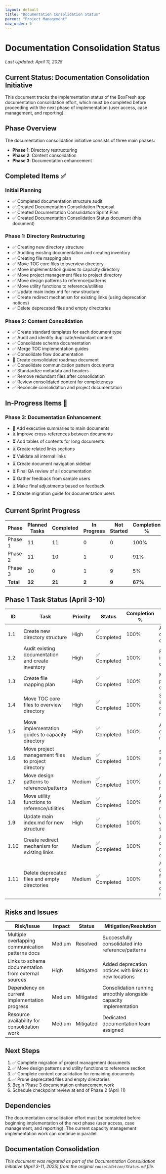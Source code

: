 ```yaml
---
layout: default
title: "Documentation Consolidation Status"
parent: "Project Management"
nav_order: 5
---
```


# Documentation Consolidation Status

*Last Updated: April 11, 2025*

## Current Status: Documentation Consolidation Initiative

This document tracks the implementation status of the BoxFresh app documentation consolidation effort, which must be completed before proceeding with the next phase of implementation (user access, case management, and reporting).

## Phase Overview

The documentation consolidation initiative consists of three main phases:

- **Phase 1**: Directory restructuring
- **Phase 2**: Content consolidation
- **Phase 3**: Documentation enhancement

## Completed Items ✅

### Initial Planning
- ✅ Completed documentation structure audit
- ✅ Created Documentation Consolidation Proposal
- ✅ Created Documentation Consolidation Sprint Plan
- ✅ Created Documentation Consolidation Status document (this document)

### Phase 1: Directory Restructuring
- ✅ Creating new directory structure
- ✅ Auditing existing documentation and creating inventory
- ✅ Creating file mapping plan
- ✅ Move TOC core files to overview directory
- ✅ Move implementation guides to capacity directory
- ✅ Move project management files to project directory
- ✅ Move design patterns to reference/patterns
- ✅ Move utility functions to reference/utilities
- ✅ Update main index.md for new structure
- ✅ Create redirect mechanism for existing links (using deprecation notices)
- ✅ Delete deprecated files and empty directories

### Phase 2: Content Consolidation
- ✅ Create standard templates for each document type
- ✅ Audit and identify duplicate/redundant content
- ✅ Consolidate schema documentation
- ✅ Merge TOC implementation guides
- ✅ Consolidate flow documentation
- 🔄 Create consolidated roadmap document
- ✅ Consolidate communication pattern documents
- ✅ Standardize metadata and headers
- ✅ Remove redundant files after consolidation
- ✅ Review consolidated content for completeness
- ✅ Reconcile consolidation and project documentation

## In-Progress Items 🔄

### Phase 3: Documentation Enhancement
- 🔄 Add executive summaries to main documents
- ⏳ Improve cross-references between documents
- ⏳ Add tables of contents for long documents
- ⏳ Create related links sections
- ⏳ Validate all internal links
- ⏳ Create document navigation sidebar
- ⏳ Final QA review of all documentation
- ⏳ Gather feedback from sample users
- ⏳ Make final adjustments based on feedback
- ⏳ Create migration guide for documentation users

## Current Sprint Progress

| Phase | Planned Tasks | Completed | In Progress | Not Started | Completion % |
|-------|---------------|-----------|-------------|------------|--------------|
| Phase 1 | 11 | 11 | 0 | 0 | 100% |
| Phase 2 | 11 | 10 | 1 | 0 | 91% |
| Phase 3 | 10 | 0 | 1 | 9 | 5% |
| **Total** | **32** | **21** | **2** | **9** | **67%** |

## Phase 1 Task Status (April 3-10)

| ID | Task | Priority | Status | Completion % | Notes |
|----|------|----------|--------|--------------|-------|
| 1.1 | Create new directory structure | High | ✅ Completed | 100% | All directories created |
| 1.2 | Audit existing documentation and create inventory | High | ✅ Completed | 100% | Full inventory completed |
| 1.3 | Create file mapping plan | High | ✅ Completed | 100% | Mapping plan completed |
| 1.4 | Move TOC core files to overview directory | High | ✅ Completed | 100% | Schema, architecture, concepts moved |
| 1.5 | Move implementation guides to capacity directory | High | ✅ Completed | 100% | All capacity guides moved |
| 1.6 | Move project management files to project directory | Medium | ✅ Completed | 100% | Status and sprint plans moved |
| 1.7 | Move design patterns to reference/patterns | Medium | ✅ Completed | 100% | All design patterns moved |
| 1.8 | Move utility functions to reference/utilities | Medium | ✅ Completed | 100% | All utility functions moved |
| 1.9 | Update main index.md for new structure | High | ✅ Completed | 100% | Updated with new structure |
| 1.10 | Create redirect mechanism for existing links | Medium | ✅ Completed | 100% | Added deprecation notices to original files |
| 1.11 | Delete deprecated files and empty directories | Medium | ✅ Completed | 100% | All deprecated files and empty directories removed |

## Risks and Issues

| Risk/Issue | Impact | Status | Mitigation/Resolution |
|------------|--------|--------|----------------------|
| Multiple overlapping communication patterns docs | Medium | Resolved | Successfully consolidated into reference/patterns |
| Links to schema documentation from external sources | High | Mitigated | Added deprecation notices with links to new locations |
| Dependency on current implementation progress | Medium | Mitigated | Consolidation running smoothly alongside capacity implementation |
| Resource availability for consolidation work | Medium | Mitigated | Dedicated documentation team assigned |

## Next Steps

1. ✅ Complete migration of project management documents
2. ✅ Move design patterns and utility functions to reference section
3. ✅ Complete content consolidation for remaining documents
4. ✅ Prune deprecated files and empty directories
5. Begin Phase 3 documentation enhancement work
6. Schedule checkpoint review at end of Phase 2 (April 11)

## Dependencies

The documentation consolidation effort must be completed before beginning implementation of the next phase (user access, case management, and reporting). The current capacity management implementation work can continue in parallel.

## Documentation Consolidation

*This document was migrated as part of the Documentation Consolidation Initiative (April 3-11, 2025) from the original `consolidation/Status.md` file.* 